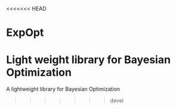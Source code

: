 <<<<<<< HEAD
# ExpOpt
Light weight library for Bayesian Optimization
=======

A lightweight library for Bayesian Optimization
>>>>>>> devel
